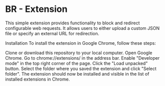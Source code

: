 # BR - Extension 
This simple extension provides functionality to block and redirect configurable web requests. It allows users to either upload a custom JSON file or specify an external URL for redirection.

Installation
To install the extension in Google Chrome, follow these steps:

Clone or download this repository to your local computer.
Open Google Chrome.
Go to chrome://extensions/ in the address bar.
Enable "Developer mode" in the top right corner of the page.
Click the "Load unpacked" button.
Select the folder where you saved the extension and click "Select folder".
The extension should now be installed and visible in the list of installed extensions in Chrome.
